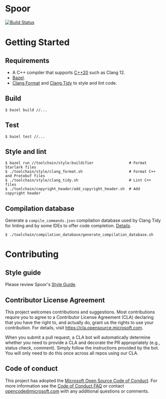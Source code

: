 # Spoor
[![Build Status][build-status-badge]][build-status]

# Getting Started

## Requirements
* A C++ compiler that supports [C++20][c++20-compiler] such as Clang 12.
* [Bazel][bazel].
* [Clang Format][clang-format] and [Clang Tidy][clang-tidy] to style and lint
  code.

## Build
```
$ bazel build //...
```

## Test
```
$ bazel test //...
```

## Style and lint
```
$ bazel run //toolchain/style:buildifier                # Format Starlark files
$ ./toolchain/style/clang_format.sh                     # Format C++ and Protobuf files
$ ./toolchain/style/clang_tidy.sh                       # Lint C++ files
$ ./toolchain/copyright_header/add_copyright_header.sh  # Add copyright header
```

## Compilation database
Generate a `compile_commands.json` compilation database used by Clang Tidy for
linting and by some IDEs to offer code completion.
[Details][compilation-database-readme].

```
$ ./toolchain/compilation_database/generate_compilation_database.sh
```

# Contributing

## Style guide

Please review Spoor's [Style Guide][style-guide].

## Contributor License Agreement

This project welcomes contributions and suggestions.  Most contributions require
you to agree to a Contributor License Agreement (CLA) declaring that you have
the right to, and actually do, grant us the rights to use your contribution. For
details, visit https://cla.opensource.microsoft.com.

When you submit a pull request, a CLA bot will automatically determine whether
you need to provide a CLA and decorate the PR appropriately (e.g., status check,
comment). Simply follow the instructions provided by the bot. You will only need
to do this once across all repos using our CLA.

## Code of conduct

This project has adopted the
[Microsoft Open Source Code of Conduct][code-of-conduct]. For more information
see the [Code of Conduct FAQ][code-of-conduct-faq] or contact
[opencode@microsoft.com][opencode-email] with any additional questions or
comments.

[bazel]: https://bazel.build/
[build-status-badge]: https://outlookmobile.visualstudio.com/Github/_apis/build/status/microsoft.spoor
[build-status]: https://outlookmobile.visualstudio.com/Github/_build?definitionId=89
[c++20-compiler]: https://en.cppreference.com/w/cpp/compiler_support
[clang-format]: https://clang.llvm.org/docs/ClangFormat.html
[clang-tidy]: https://clang.llvm.org/extra/clang-tidy/
[code-of-conduct-faq]: https://opensource.microsoft.com/codeofconduct/faq/
[code-of-conduct]: https://opensource.microsoft.com/codeofconduct/
[compilation-database-readme]: toolchain/compilation_database/README.md
[nodejs]: https://nodejs.org/
[opencode-email]: mailto:opencode@microsoft.com
[protoc-installation]: https://grpc.io/docs/protoc-installation/
[style-guide]: STYLE_GUIDE.md
[yarn]: https://classic.yarnpkg.com/
